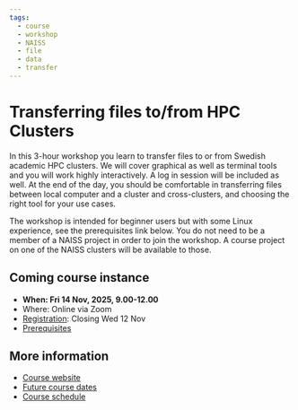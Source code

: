 ```yaml
---
tags:
  - course
  - workshop
  - NAISS
  - file
  - data
  - transfer
---
```


# Transferring files to/from HPC Clusters

In this 3-hour workshop you learn to transfer files to or from Swedish academic HPC clusters. We will cover graphical as well as terminal tools and you will work highly interactively. A log in session will be included as well. At the end of the day, you should be comfortable in transferring files between local computer and a cluster and cross-clusters, and choosing the right tool for your use cases.

The workshop is intended for beginner users but with some Linux experience, see the prerequisites link below. You do not need to be a member of a NAISS project in order to join the workshop. A course project on one of the NAISS clusters will be available to those.

## Coming course instance

- **When: Fri 14 Nov, 2025, 9.00-12.00**
- Where: Online via Zoom
- [Registration](https://forms.gle/65x1JsEEZ57XcisF6): Closing Wed 12 Nov
- [Prerequisites](https://uppmax.github.io/naiss_file_transfer_course/prereqs/)

## More information

- [Course website](https://uppmax.github.io/naiss_file_transfer_course/)
- [Future  course dates](https://uppmax.github.io/naiss_file_transfer_course/course_dates/)
- [Course schedule](https://uppmax.github.io/naiss_file_transfer_course/schedule/)
